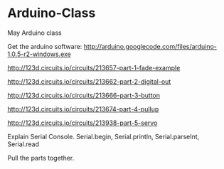 Arduino-Class
=============

May Arduino class

Get the arduino software: http://arduino.googlecode.com/files/arduino-1.0.5-r2-windows.exe

http://123d.circuits.io/circuits/213657-part-1-fade-example  

http://123d.circuits.io/circuits/213662-part-2-digital-out 

http://123d.circuits.io/circuits/213666-part-3-button 

http://123d.circuits.io/circuits/213674-part-4-pullup 

http://123d.circuits.io/circuits/213938-part-5-servo

Explain Serial Console.
Serial.begin, Serial.println, Serial.parseInt, Serial.read

Pull the parts together.


